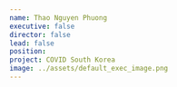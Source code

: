 ```yaml
---
name: Thao Nguyen Phuong
executive: false
director: false
lead: false
position: 
project: COVID South Korea
image: ../assets/default_exec_image.png
---
```

